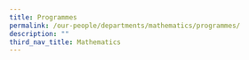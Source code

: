 ```yaml
---
title: Programmes
permalink: /our-people/departments/mathematics/programmes/
description: ""
third_nav_title: Mathematics
---
```

